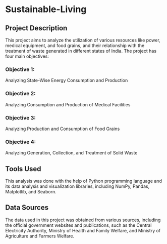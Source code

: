 # Sustainable-Living

<h2>Project Description</h2>

This project aims to analyze the utilization of various resources like power, medical equipment, and food grains, and their relationship with the treatment of waste generated in different states of India. The project has four main objectives:

<h3>Objective 1:</h3> Analyzing State-Wise Energy Consumption and Production

<h3>Objective 2:</h3> Analyzing Consumption and Production of Medical Facilities

<h3>Objective 3:</h3> Analyzing Production and Consumption of Food Grains

<h3>Objective 4:</h3> Analyzing Generation, Collection, and Treatment of Solid Waste

<h2>Tools Used</h2>

This analysis was done with the help of Python programming language and its data analysis and visualization libraries, including NumPy, Pandas, Matplotlib, and Seaborn.

<h2>Data Sources</h2>

The data used in this project was obtained from various sources, including the official government websites and publications, such as the Central Electricity Authority, Ministry of Health and Family Welfare, and Ministry of Agriculture and Farmers Welfare.
